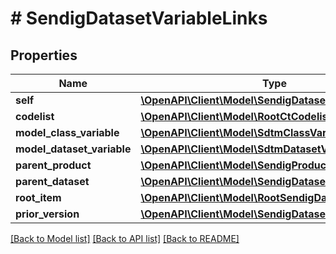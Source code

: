 # # SendigDatasetVariableLinks

## Properties

Name | Type | Description | Notes
------------ | ------------- | ------------- | -------------
**self** | [**\OpenAPI\Client\Model\SendigDatasetVariableRef**](SendigDatasetVariableRef.md) |  | [optional]
**codelist** | [**\OpenAPI\Client\Model\RootCtCodelistRefElement[]**](RootCtCodelistRefElement.md) |  | [optional]
**model_class_variable** | [**\OpenAPI\Client\Model\SdtmClassVariableRef**](SdtmClassVariableRef.md) |  | [optional]
**model_dataset_variable** | [**\OpenAPI\Client\Model\SdtmDatasetVariableRef**](SdtmDatasetVariableRef.md) |  | [optional]
**parent_product** | [**\OpenAPI\Client\Model\SendigProductRef**](SendigProductRef.md) |  | [optional]
**parent_dataset** | [**\OpenAPI\Client\Model\SendigDatasetRef**](SendigDatasetRef.md) |  | [optional]
**root_item** | [**\OpenAPI\Client\Model\RootSendigDatasetVariableRef**](RootSendigDatasetVariableRef.md) |  | [optional]
**prior_version** | [**\OpenAPI\Client\Model\SendigDatasetVariableRef**](SendigDatasetVariableRef.md) |  | [optional]

[[Back to Model list]](../../README.md#models) [[Back to API list]](../../README.md#endpoints) [[Back to README]](../../README.md)
